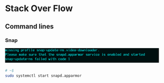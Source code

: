 # Stack Over Flow

## Command lines
### Snap

<p align="center">

![](./images/snap_error_01.png)

</p>

```sh
# ~$
sudo systemctl start snapd.apparmor
```